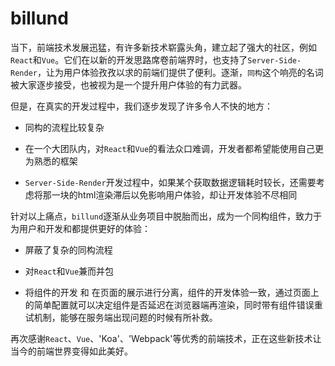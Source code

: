 # billund

当下，前端技术发展迅猛，有许多新技术崭露头角，建立起了强大的社区，例如`React`和`Vue`。它们在以新的开发思路席卷前端界时，也支持了`Server-Side-Render`，让为用户体验孜孜以求的前端们提供了便利。逐渐，`同构`这个响亮的名词被大家逐步接受，也被视为是一个提升用户体验的有力武器。

但是，在真实的开发过程中，我们逐步发现了许多令人不快的地方：

- 同构的流程比较复杂

- 在一个大团队内，对`React`和`Vue`的看法众口难调，开发者都希望能使用自己更为熟悉的框架

- `Server-Side-Render`开发过程中，如果某个获取数据逻辑耗时较长，还需要考虑将那一块的html渲染滞后以免影响用户体验，却让开发体验不尽相同

针对以上痛点，`billund`逐渐从业务项目中脱胎而出，成为一个同构组件，致力于为用户和开发和都提供更好的体验：

- 屏蔽了复杂的同构流程

- 对`React`和`Vue`兼而并包

- 将组件的开发 和 在页面的展示进行分离，组件的开发体验一致，通过页面上的简单配置就可以决定组件是否延迟在浏览器端再渲染，同时带有组件错误重试机制，能够在服务端出现问题的时候有所补救。

再次感谢`React`、`Vue`、'Koa'、'Webpack'等优秀的前端技术，正在这些新技术让当今的前端世界变得如此美好。
